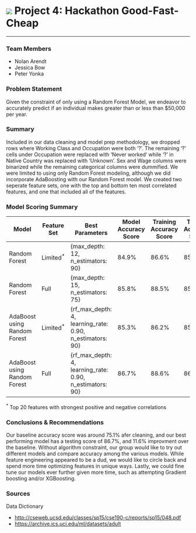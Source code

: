 # ![](https://ga-dash.s3.amazonaws.com/production/assets/logo-9f88ae6c9c3871690e33280fcf557f33.png)  Project 4: Hackathon Good-Fast-Cheap

-------------------

### Team Members
- Nolan Arendt
- Jessica Bow
- Peter Yonka

### Problem Statement
Given the constraint of only using a Random Forest Model, we endeavor to accurately predict if an individual makes greater than or less than $50,000 per year.

### Summary
Included in our data cleaning and model prep methodology, we dropped rows where Working Class and Occupation were both ‘?’. The remaining ‘?’ cells under Occupation were replaced with ‘Never worked’ while ‘?’ in Native Country was replaced with ‘Unknown’. Sex and Wage columns were binarized while the remaining categorical columns were dummified. We were limited to using only Random Forest modeling, although we did incorporate AdaBoosting with our Random Forest model. We created two seperate feature sets, one with the top and bottom ten most correlated features, and one that included all of the features.

### Model Scoring Summary
|Model|Feature Set|Best Parameters|Model Accuracy Score|Training Accuracy Score|Testing Accuracy Score|Improvement Over Baseline|
|---|---|---|---|---|---|---|
|Random Forest|Limited<sup>*</sup>|{max_depth: 12, n_estimators: 90}|84.9%|86.6%|85.4%|+10.3%|
|Random Forest|Full|{max_depth: 15, n_estimators: 75}|85.8%|88.5%|85.9%|+10.8%|
|AdaBoost using Random Forest|Limited<sup>*</sup>|{rf_max_depth: 4, learning_rate: 0.90, n_estimators: 90}|85.3%|86.2%|85.6%|+10.5%|
|AdaBoost using Random Forest|Full|{rf_max_depth: 4, learning_rate: 0.90, n_estimators: 90}|86.7%|88.6%|86.7%|+11.6%|

<sup>*</sup> Top 20 features with strongest positive and negative correlations

### Conclusions & Recommendations
Our baseline accuracy score was around 75.1% afer cleaning, and our best performing model has a testing score of 86.7%, and 11.6% improvment over the baseline. Without algorithm constraint, our group would like to try out different models and compare accuracy among the various models. While feature engineering appeared to be a dud, we would like to circle back and spend more time optimizing features in unique ways. Lastly, we could fine tune our models ever further given more time, such as attempting Gradient boosting and/or XGBoosting.

### Sources
Data Dictionary
 - http://cseweb.ucsd.edu/classes/sp15/cse190-c/reports/sp15/048.pdf
 - https://archive.ics.uci.edu/ml/datasets/adult

